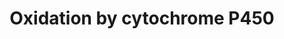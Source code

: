 ---
annotations:
- id: PW:0000375
  parent: regulatory pathway
  type: Pathway Ontology
  value: phase I biotransformation pathway via cytochrome P450
- id: PW:0000107
  parent: classic metabolic pathway
  type: Pathway Ontology
  value: xenobiotics biodegradation pathway
- id: CL:0000182
  parent: native cell
  type: Cell Type Ontology
  value: hepatocyte
authors:
- Arik
- MartijnVanIersel
- Thomas
- Evelo
- Susan
- MaintBot
- Mohhafez
- Christine Chichester
- Egonw
- Khanspers
- Zari
- Mkutmon
- Zhangx888
- Eweitz
- Finterly
citedin:
- link: PMC9377275
- link: PMC5732286
description: Oxidation of a substrate by Cytochrome P450. Adapted from Niesink et
  al., Chapter 3, p. 47-48.   Proteins on this pathway have targeted assays available
  via the [https://assays.cancer.gov/available_assays?wp_id=WP43 CPTAC Assay Portal]
last-edited: 2021-06-22
organisms:
- Homo sapiens
redirect_from:
- /index.php/Pathway:WP43
- /instance/WP43
- /instance/WP43_rr122562
revision: r122562
schema-jsonld:
- '@context': https://schema.org/
  '@id': https://wikipathways.github.io/pathways/WP43.html
  '@type': Dataset
  creator:
    '@type': Organization
    name: WikiPathways
  description: Oxidation of a substrate by Cytochrome P450. Adapted from Niesink et
    al., Chapter 3, p. 47-48.   Proteins on this pathway have targeted assays available
    via the [https://assays.cancer.gov/available_assays?wp_id=WP43 CPTAC Assay Portal]
  keywords:
  - CYB5A
  - CYB5B
  - CYB5R1
  - CYB5R2
  - CYB5R3
  - CYB5R4
  - CYP
  - CYP11A1
  - CYP11B1
  - CYP11B2
  - CYP17A1
  - CYP19A1
  - CYP1A1
  - CYP1A2
  - CYP1B1
  - CYP20A1
  - CYP21A2
  - CYP24A1
  - CYP26A1
  - CYP26B1
  - CYP26C1
  - CYP27A1
  - CYP27B1
  - CYP27C1
  - CYP2A13
  - CYP2A6
  - CYP2A7
  - CYP2B6
  - CYP2C18
  - CYP2C19
  - CYP2C8
  - CYP2C9
  - CYP2D6
  - CYP2E1
  - CYP2F1
  - CYP2G1P
  - CYP2J2
  - CYP2R1
  - CYP2S1
  - CYP2U1
  - CYP2W1
  - CYP39A1
  - CYP3A4
  - CYP3A43
  - CYP3A5
  - CYP3A7
  - CYP46A1
  - CYP4A11
  - CYP4A22
  - CYP4B1
  - CYP4F11
  - CYP4F12
  - CYP4F2
  - CYP4F22
  - CYP4F3
  - CYP4F8
  - CYP4V2
  - CYP4X1
  - CYP4Z1
  - CYP51A1
  - CYP7A1
  - CYP7B1
  - CYP8B1
  - Fe2+
  - Fe3+
  - H2O
  - NAD+
  - NADH
  - NADP+
  - NADPH
  - O2
  - POR
  - Substrate
  - Substrate-OH
  - activated O2
  license: CC0
  name: Oxidation by cytochrome P450
seo: CreativeWork
title: Oxidation by cytochrome P450
wpid: WP43
---